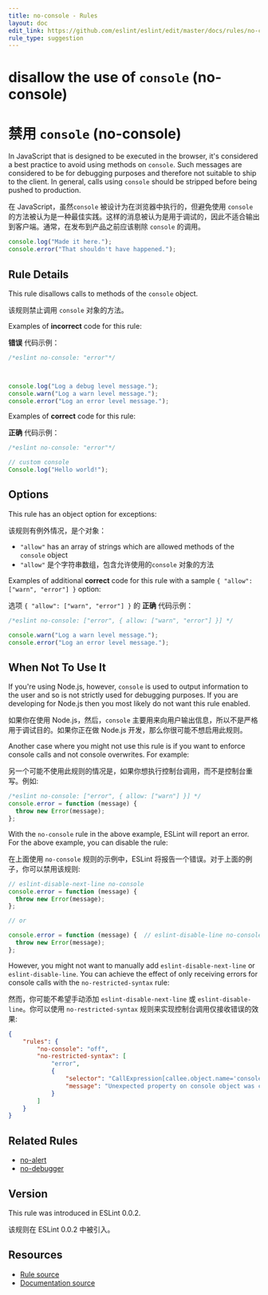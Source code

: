 ```yaml
---
title: no-console - Rules
layout: doc
edit_link: https://github.com/eslint/eslint/edit/master/docs/rules/no-console.md
rule_type: suggestion
---
```

<!-- Note: No pull requests accepted for this file. See README.md in the root directory for details. -->

# disallow the use of `console` (no-console)

# 禁用 `console` (no-console)

In JavaScript that is designed to be executed in the browser, it's considered a best practice to avoid using methods on `console`. Such messages are considered to be for debugging purposes and therefore not suitable to ship to the client. In general, calls using `console` should be stripped before being pushed to production.

在 JavaScript，虽然`console` 被设计为在浏览器中执行的，但避免使用 `console` 的方法被认为是一种最佳实践。这样的消息被认为是用于调试的，因此不适合输出到客户端。通常，在发布到产品之前应该剔除 `console` 的调用。

```js
console.log("Made it here.");
console.error("That shouldn't have happened.");
```

## Rule Details

This rule disallows calls to methods of the `console` object.

该规则禁止调用 `console` 对象的方法。

Examples of **incorrect** code for this rule:

**错误** 代码示例：

```js
/*eslint no-console: "error"*/



console.log("Log a debug level message.");
console.warn("Log a warn level message.");
console.error("Log an error level message.");
```

Examples of **correct** code for this rule:

**正确** 代码示例：

```js
/*eslint no-console: "error"*/

// custom console
Console.log("Hello world!");
```

## Options

This rule has an object option for exceptions:

该规则有例外情况，是个对象：

* `"allow"` has an array of strings which are allowed methods of the `console` object
* `"allow"` 是个字符串数组，包含允许使用的`console` 对象的方法

Examples of additional **correct** code for this rule with a sample `{ "allow": ["warn", "error"] }` option:

选项 `{ "allow": ["warn", "error"] }` 的 **正确** 代码示例：

```js
/*eslint no-console: ["error", { allow: ["warn", "error"] }] */

console.warn("Log a warn level message.");
console.error("Log an error level message.");
```

## When Not To Use It

If you're using Node.js, however, `console` is used to output information to the user and so is not strictly used for debugging purposes. If you are developing for Node.js then you most likely do not want this rule enabled.

如果你在使用 Node.js，然后，`console` 主要用来向用户输出信息，所以不是严格用于调试目的。如果你正在做 Node.js 开发，那么你很可能不想启用此规则。

Another case where you might not use this rule is if you want to enforce console calls and not console overwrites. For example:

另一个可能不使用此规则的情况是，如果你想执行控制台调用，而不是控制台重写。例如:

```js
/*eslint no-console: ["error", { allow: ["warn"] }] */
console.error = function (message) {
  throw new Error(message);
};
```

With the `no-console` rule in the above example, ESLint will report an error. For the above example, you can disable the rule:

在上面使用 `no-console` 规则的示例中，ESLint 将报告一个错误。对于上面的例子，你可以禁用该规则:

```js
// eslint-disable-next-line no-console
console.error = function (message) {
  throw new Error(message);
};

// or

console.error = function (message) {  // eslint-disable-line no-console
  throw new Error(message);
};
```

However, you might not want to manually add `eslint-disable-next-line` or `eslint-disable-line`. You can achieve the effect of only receiving errors for console calls with the `no-restricted-syntax` rule:

然而，你可能不希望手动添加 `eslint-disable-next-line` 或 `eslint-disable-line`。你可以使用 `no-restricted-syntax` 规则来实现控制台调用仅接收错误的效果:

```json
{
    "rules": {
        "no-console": "off",
        "no-restricted-syntax": [
            "error",
            {
                "selector": "CallExpression[callee.object.name='console'][callee.property.name!=/^(log|warn|error|info|trace)$/]",
                "message": "Unexpected property on console object was called"
            }
        ]
    }
}
```

## Related Rules

* [no-alert](no-alert)
* [no-debugger](no-debugger)

## Version

This rule was introduced in ESLint 0.0.2.

该规则在 ESLint 0.0.2 中被引入。

## Resources

* [Rule source](https://github.com/eslint/eslint/tree/master/lib/rules/no-console.js)
* [Documentation source](https://github.com/eslint/eslint/tree/master/docs/rules/no-console.md)
